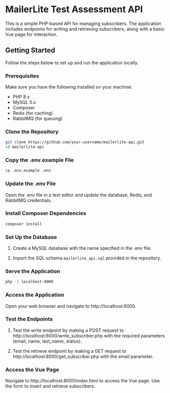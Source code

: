 # MailerLite Test Assessment API

This is a simple PHP-based API for managing subscribers. The application includes endpoints for writing and retrieving subscribers, along with a basic Vue page for interaction.

## Getting Started

Follow the steps below to set up and run the application locally.

### Prerequisites

Make sure you have the following installed on your machine:

- PHP 8.x
- MySQL 5.x
- Composer
- Redis (for caching)
- RabbitMQ (for queuing)

### Clone the Repository

```bash
git clone https://github.com/your-username/mailerlite-api.git
cd mailerlite-api
```
### Copy the .env.example File
```bash
cp .env.example .env
```

### Update the .env File

Open the .env file in a text editor and update the database, Redis, and RabbitMQ credentials.

### Install Composer Dependencies

```bash
composer install
```

### Set Up the Database

1. Create a MySQL database with the name specified in the .env file.

2. Import the SQL schema `mailerlite_api.sql` provided in the repository.

### Serve the Application
```bash
php -S localhost:8000
```

### Access the Application
Open your web browser and navigate to http://localhost:8000.

### Test the Endpoints

1. Test the write endpoint by making a POST request to http://localhost:8000/write_subscriber.php with the required parameters (email, name, last_name, status).

2. Test the retrieve endpoint by making a GET request to http://localhost:8000/get_subscriber.php with the email parameter.

### Access the Vue Page

Navigate to http://localhost:8000/index.html to access the Vue page. Use the form to insert and retrieve subscribers. 
